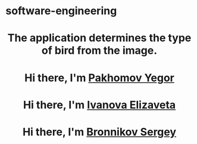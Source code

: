 # software-engineering
<h1 align="center">The application determines the type of bird from the image.</h1>
<h1 align="center">Hi there, I'm <a href="https://github.com/Ygorik" target="_blank">Pakhomov Yegor</a></h1>
<h1 align="center">Hi there, I'm <a href="https://github.com/IvanovaElizaveta23" target="_blank">Ivanova Elizaveta</a></h1>
<h1 align="center">Hi there, I'm <a href="https://github.com/KeyliksKuro " target="_blank">Bronnikov Sergey</a></h1>